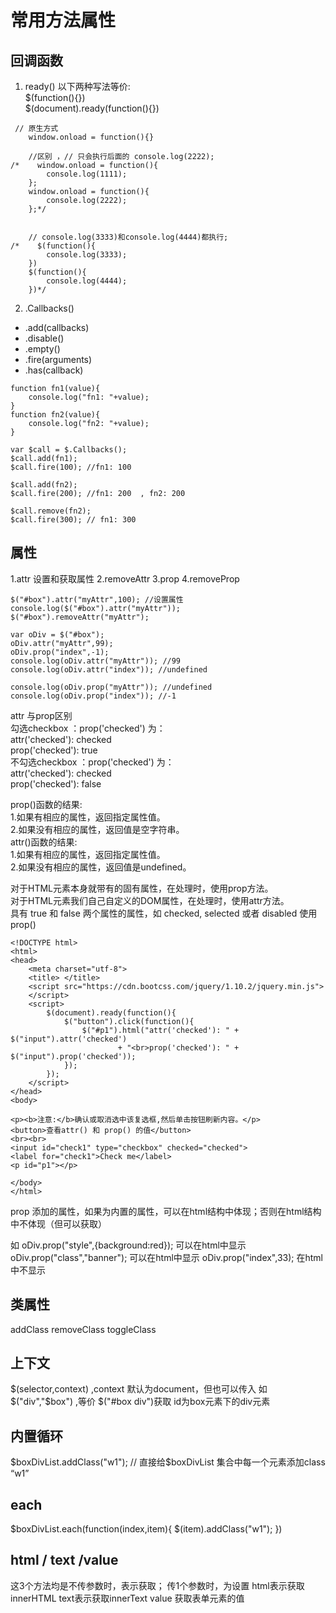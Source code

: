# 常用方法属性

## 回调函数

1. ready()
    以下两种写法等价:  
    $(function(){})   
    $(document).ready(function(){})  
    
```
 // 原生方式
    window.onload = function(){}

    //区别 ，// 只会执行后面的 console.log(2222);
/*    window.onload = function(){
        console.log(1111);
    };
    window.onload = function(){
        console.log(2222);
    };*/


    // console.log(3333)和console.log(4444)都执行;
/*    $(function(){
        console.log(3333);
    })
    $(function(){
        console.log(4444);
    })*/
```

2. .Callbacks()

- .add(callbacks)
- .disable()
- .empty()
- .fire(arguments)
- .has(callback)


```
function fn1(value){
    console.log("fn1: "+value);
}
function fn2(value){
    console.log("fn2: "+value);
}

var $call = $.Callbacks();
$call.add(fn1);
$call.fire(100); //fn1: 100

$call.add(fn2);
$call.fire(200); //fn1: 200  , fn2: 200

$call.remove(fn2);
$call.fire(300); // fn1: 300
```

## 属性   

1.attr 设置和获取属性
2.removeAttr
3.prop 
4.removeProp 

```
$("#box").attr("myAttr",100); //设置属性
console.log($("#box").attr("myAttr"));
$("#box").removeAttr("myAttr");

var oDiv = $("#box");
oDiv.attr("myAttr",99);
oDiv.prop("index",-1);
console.log(oDiv.attr("myAttr")); //99
console.log(oDiv.attr("index")); //undefined

console.log(oDiv.prop("myAttr")); //undefined
console.log(oDiv.prop("index")); //-1
```

attr 与prop区别   
勾选checkbox ：prop('checked') 为：  
  attr('checked'): checked   
  prop('checked'): true  
不勾选checkbox ：prop('checked') 为：  
attr('checked'): checked   
prop('checked'): false   


prop()函数的结果:    
      1.如果有相应的属性，返回指定属性值。    
      2.如果没有相应的属性，返回值是空字符串。    
attr()函数的结果:    
      1.如果有相应的属性，返回指定属性值。   
      2.如果没有相应的属性，返回值是undefined。   

对于HTML元素本身就带有的固有属性，在处理时，使用prop方法。   
对于HTML元素我们自己自定义的DOM属性，在处理时，使用attr方法。   
具有 true 和 false 两个属性的属性，如 checked, selected 或者 disabled 使用prop()  

```
<!DOCTYPE html>
<html>
<head>
    <meta charset="utf-8">
    <title> </title>
    <script src="https://cdn.bootcss.com/jquery/1.10.2/jquery.min.js">
    </script>
    <script>
        $(document).ready(function(){
            $("button").click(function(){
                $("#p1").html("attr('checked'): " + $("input").attr('checked')
                        + "<br>prop('checked'): " + $("input").prop('checked'));
            });
        });
    </script>
</head>
<body>

<p><b>注意:</b>确认或取消选中该复选框,然后单击按钮刷新内容。</p>
<button>查看attr() 和 prop() 的值</button>
<br><br>
<input id="check1" type="checkbox" checked="checked">
<label for="check1">Check me</label>
<p id="p1"></p>

</body>
</html>
```

prop 
添加的属性，如果为内置的属性，可以在html结构中体现；否则在html结构中不体现（但可以获取）

如 oDiv.prop("style",{background:red});   可以在html中显示   
   oDiv.prop("class","banner");   可以在html中显示
    oDiv.prop("index",33);    在html中不显示


## 类属性
addClass
removeClass
toggleClass

## 上下文
$(selector,context) ,context 默认为document，但也可以传入
如 $("div","$box") ,等价 $("#box div")获取 id为box元素下的div元素

## 内置循环
 $boxDivList.addClass("w1"); // 直接给$boxDivList 集合中每一个元素添加class “w1”

## each

$boxDivList.each(function(index,item){
    $(item).addClass("w1");
})

## html / text /value
这3个方法均是不传参数时，表示获取；
传1个参数时，为设置
html表示获取innerHTML
text表示获取innerText
value 获取表单元素的值